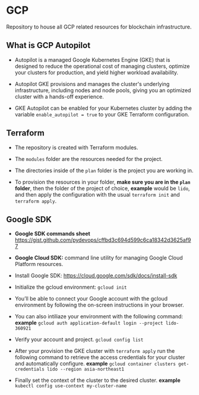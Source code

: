 # GCP
Repository to house all GCP related resources for blockchain infrastructure. 

## What is GCP Autopilot

* Autopilot is a managed Google Kubernetes Engine (GKE) that is designed to reduce the operational cost of managing clusters, optimize your clusters for production, and yield higher workload availability.

* Autopilot GKE provisions and manages the cluster's underlying infrastructure, including nodes and node pools, giving you an optimized cluster with a hands-off experience.

* GKE Autopilot can be enabled for your Kubernetes cluster by adding the variable `enable_autopilot = true` to your GKE Terraform configuration.

## Terraform

* The repository is created with Terraform modules.

* The `modules` folder are the resources needed for the project.

* The directories inside of the `plan` folder is the project you are working in.

* To provision the resources in your folder, **make sure you are in the `plan` folder**, then the folder of the project of choice, **example** would be `lido`, and then apply the configuration with the usual `terraform init` and `terraform apply`.

## Google SDK

* **Google SDK commands sheet** https://gist.github.com/pydevops/cffbd3c694d599c6ca18342d3625af97

* **Google Cloud SDK:** command line utility for managing Google Cloud Platform resources.

* Install Google SDK: https://cloud.google.com/sdk/docs/install-sdk

* Initialize the gcloud environment:  `gcloud init`
* You’ll be able to connect your Google account with the gcloud environment by following the on-screen instructions in your browser.

* You can also intiliaze your environment with the following command: **example** `gcloud auth application-default login --project lido-360921`

* Verify your account and project. `gcloud config list`

* After your provision the GKE cluster with `terraform apply` run the following command to retrieve the access credentials for your cluster and automatically configure. **example** `gcloud container clusters get-credentials lido --region asia-northeast1`

* Finally set the context of the cluster to the desired cluster. **example** `kubectl config use-context my-cluster-name`
